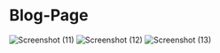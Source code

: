 # Blog-Page
![Screenshot (11)](https://user-images.githubusercontent.com/76482022/204123647-93fb1f2c-e87c-4333-b05d-b5f1e635f93a.png)
![Screenshot (12)](https://user-images.githubusercontent.com/76482022/204123649-3bb2b1a6-79be-4cc4-8f9c-4a0a04524769.png)
![Screenshot (13)](https://user-images.githubusercontent.com/76482022/204123650-633a2a3b-c3ef-4e96-83c8-2dc1f3b976b0.png)
